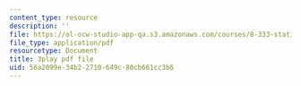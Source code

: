 ```yaml
---
content_type: resource
description: ''
file: https://ol-ocw-studio-app-qa.s3.amazonaws.com/courses/8-333-statistical-mechanics-i-statistical-mechanics-of-particles-fall-2013/56a2099e34b22710649c80cb661cc3b6_8kNP_VWmfFs.pdf
file_type: application/pdf
resourcetype: Document
title: 3play pdf file
uid: 56a2099e-34b2-2710-649c-80cb661cc3b6
---
```


